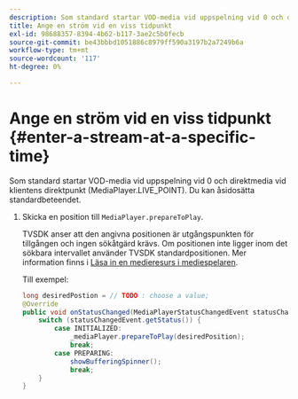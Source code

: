 ```yaml
---
description: Som standard startar VOD-media vid uppspelning vid 0 och direktmedia vid klientens direktpunkt (MediaPlayer.LIVE_POINT). Du kan åsidosätta standardbeteendet.
title: Ange en ström vid en viss tidpunkt
exl-id: 98688357-8394-4b62-b117-3ae2c5b0fecb
source-git-commit: be43bbbd1051886c8979ff590a3197b2a7249b6a
workflow-type: tm+mt
source-wordcount: '117'
ht-degree: 0%

---
```


# Ange en ström vid en viss tidpunkt {#enter-a-stream-at-a-specific-time}

Som standard startar VOD-media vid uppspelning vid 0 och direktmedia vid klientens direktpunkt (MediaPlayer.LIVE_POINT). Du kan åsidosätta standardbeteendet.

1. Skicka en position till `MediaPlayer.prepareToPlay`.

   TVSDK anser att den angivna positionen är utgångspunkten för tillgången och ingen sökåtgärd krävs. Om positionen inte ligger inom det sökbara intervallet använder TVSDK standardpositionen. Mer information finns i [Läsa in en medieresurs i mediespelaren](../../../tvsdk-3x-android-prog/android-3x-content-playback-options-android2/mediaplayer-initialize-for-video/android-3x-media-resource-load.md).

   Till exempel:

   ```java
   long desiredPostion = // TODO : choose a value; 
   @Override 
   public void onStatusChanged(MediaPlayerStatusChangedEvent statusChangedEvent) {   
       switch (statusChangedEvent.getStatus()) { 
           case INITIALIZED: 
               _mediaPlayer.prepareToPlay(desiredPosition); 
               break; 
           case PREPARING: 
               showBufferingSpinner(); 
               break; 
       } 
   }
   ```
